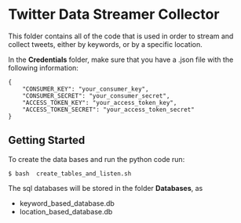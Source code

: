 # Twitter Data Streamer Collector

This folder contains all of the code that is used in order to stream and collect tweets,
either by keywords, or by a specific location.

In the __Credentials__ folder, make sure that you have a .json file with the following information:

```
{
    "CONSUMER_KEY": "your_consumer_key",
    "CONSUMER_SECRET": "your_consumer_secret",
    "ACCESS_TOKEN_KEY": "your_access_token_key",
    "ACCESS_TOKEN_SECRET": "your_access_token_secret"
}
```

## Getting Started

To create the data bases and run the python code run:

```
$ bash  create_tables_and_listen.sh
```

The sql databases will be stored in the folder __Databases__, as
* keyword_based_database.db
* location_based_database.db


